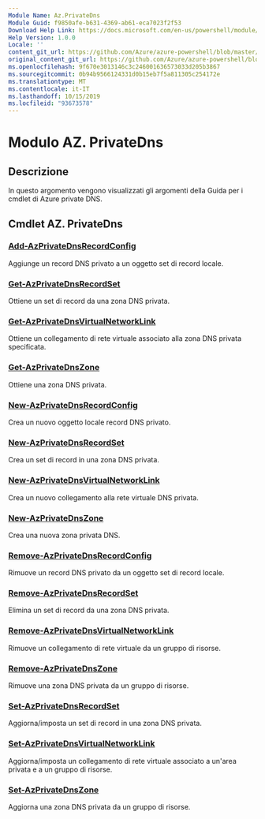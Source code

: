 ```yaml
---
Module Name: Az.PrivateDns
Module Guid: f9850afe-b631-4369-ab61-eca7023f2f53
Download Help Link: https://docs.microsoft.com/en-us/powershell/module/az.privatedns
Help Version: 1.0.0
Locale: ''
content_git_url: https://github.com/Azure/azure-powershell/blob/master/src/PrivateDns/PrivateDns/help/Az.PrivateDNS.md
original_content_git_url: https://github.com/Azure/azure-powershell/blob/master/src/PrivateDns/PrivateDns/help/Az.PrivateDNS.md
ms.openlocfilehash: 9f670e3013146c3c246001636573033d205b3867
ms.sourcegitcommit: 0b94b9566124331d0b15eb7f5a811305c254172e
ms.translationtype: MT
ms.contentlocale: it-IT
ms.lasthandoff: 10/15/2019
ms.locfileid: "93673578"
---
```

# Modulo AZ. PrivateDns
## Descrizione
In questo argomento vengono visualizzati gli argomenti della Guida per i cmdlet di Azure private DNS.

## Cmdlet AZ. PrivateDns
### [Add-AzPrivateDnsRecordConfig](Add-AzPrivateDnsRecordConfig.md)
Aggiunge un record DNS privato a un oggetto set di record locale.

### [Get-AzPrivateDnsRecordSet](Get-AzPrivateDnsRecordSet.md)
Ottiene un set di record da una zona DNS privata.

### [Get-AzPrivateDnsVirtualNetworkLink](Get-AzPrivateDnsVirtualNetworkLink.md)
Ottiene un collegamento di rete virtuale associato alla zona DNS privata specificata.

### [Get-AzPrivateDnsZone](Get-AzPrivateDnsZone.md)
Ottiene una zona DNS privata.

### [New-AzPrivateDnsRecordConfig](New-AzPrivateDnsRecordConfig.md)
Crea un nuovo oggetto locale record DNS privato.

### [New-AzPrivateDnsRecordSet](New-AzPrivateDnsRecordSet.md)
Crea un set di record in una zona DNS privata.

### [New-AzPrivateDnsVirtualNetworkLink](New-AzPrivateDnsVirtualNetworkLink.md)
Crea un nuovo collegamento alla rete virtuale DNS privata.

### [New-AzPrivateDnsZone](New-AzPrivateDnsZone.md)
Crea una nuova zona privata DNS.

### [Remove-AzPrivateDnsRecordConfig](Remove-AzPrivateDnsRecordConfig.md)
Rimuove un record DNS privato da un oggetto set di record locale.

### [Remove-AzPrivateDnsRecordSet](Remove-AzPrivateDnsRecordSet.md)
Elimina un set di record da una zona DNS privata.

### [Remove-AzPrivateDnsVirtualNetworkLink](Remove-AzPrivateDnsVirtualNetworkLink.md)
Rimuove un collegamento di rete virtuale da un gruppo di risorse.

### [Remove-AzPrivateDnsZone](Remove-AzPrivateDnsZone.md)
Rimuove una zona DNS privata da un gruppo di risorse.

### [Set-AzPrivateDnsRecordSet](Set-AzPrivateDnsRecordSet.md)
Aggiorna/imposta un set di record in una zona DNS privata.

### [Set-AzPrivateDnsVirtualNetworkLink](Set-AzPrivateDnsVirtualNetworkLink.md)
Aggiorna/imposta un collegamento di rete virtuale associato a un'area privata e a un gruppo di risorse.

### [Set-AzPrivateDnsZone](Set-AzPrivateDnsZone.md)
Aggiorna una zona DNS privata da un gruppo di risorse.

